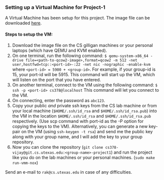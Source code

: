 ### Setting up a Virtual Machine for Project-1

A Virtual Machine has been setup for this project. The image file can be downloaded [here](https://drive.google.com/open?id=1TOwha-yAAYJLpqV_-RKEwDd1CV2uGthR).

#### Steps to setup the VM:
1. Download the image file on the CS gilligan machines or your personal laptops (which have QEMU and KVM enabled).
2. On one terminal, run the following command:
`$ qemu-system-x86_64 -drive file=<path-to-qcow2-image>,format=qcow2 -m 512 -net user,hostfwd=tcp::<port-id>-:22 -net nic -nographic -enable-kvm`
where `<port-id> = 5900 + <group-id>`. For example, if your group-id is 15, your port-id will be 5915.
This command will start up the VM, which will listen on the port that you have entered.
3. On another terminal, connect to the VM using the following command:
`$ ssh -p <port-id> cs378@localhost`
This command will let you connect to the VM.
4. On connecting, enter the password as `abc123`.
5. Copy your public *and* private ssh keys from the CS lab machine or from your local machine (`$HOME/.ssh/id_rsa` and `$HOME/.ssh/id_rsa.pub`) into the VM in the location `$HOME/.ssh/id_rsa` and `$HOME/.ssh/id_rsa.pub` respectively. (Use scp command with port-id as the -P option for copying the keys to the VM).
Alternatively, you can generate a new key-pair on the VM (using `ssh-keygen -t rsa`) and send me the public key along with your group name, and I will add the key to your group repository.
6. Now you can clone the repository (`git clone cs378-vijay@git.cs.utexas.edu:<group-name>-project1`) and run the project like you do on the lab machines or your personal machines. (`sudo make run-vmm-nox`)

Send an e-mail to `rak@cs.utexas.edu` in case of any difficulties.
